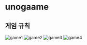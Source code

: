 # unogaame
## 게임 규칙

![game1](https://user-images.githubusercontent.com/85432029/232320473-af3d0c3e-372f-41cd-b4a8-b12891b7d567.gif)
![game2](https://user-images.githubusercontent.com/85432029/232320475-4547d5fc-8a0e-481b-a19c-27e9fa9d2d39.gif)
![game3](https://user-images.githubusercontent.com/85432029/232320469-e60f8c75-1d49-4054-8943-fe02ec591e2b.gif)
![game4](https://user-images.githubusercontent.com/85432029/232320472-69967e14-c06c-47d1-ad1b-285d44eab62d.gif)
